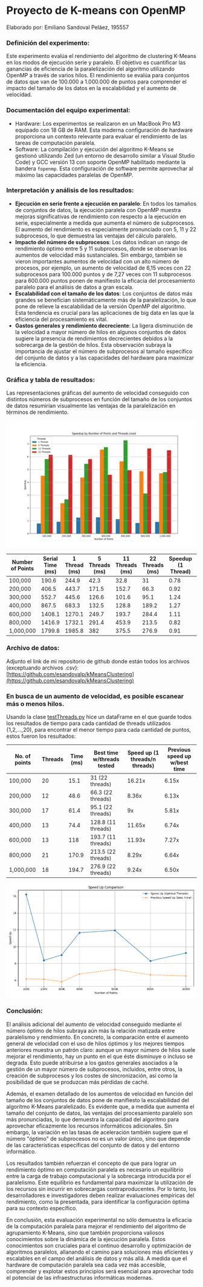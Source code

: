 # Proyecto de K-means con OpenMP

Elaborado por: Emiliano Sandoval Peláez, 195557

### Definición del experimento:

Este experimento evalúa el rendimiento del algoritmo de clustering K-Means en los modos de ejecución serie y paralelo. El objetivo es cuantificar las ganancias de eficiencia de la paralelización del algoritmo utilizando OpenMP a través de varios hilos. El rendimiento se evalúa para conjuntos de datos que van de 100.000 a 1.000.000 de puntos para comprender el impacto del tamaño de los datos en la escalabilidad y el aumento de velocidad.

### Documentación del equipo experimental:

- Hardware: Los experimentos se realizaron en un MacBook Pro M3 equipado con 18 GB de RAM. Esta moderna configuración de hardware proporciona un contexto relevante para evaluar el rendimiento de las tareas de computación paralela.
- Software: La compilación y ejecución del algoritmo K-Means se gestionó utilizando Zed (un entorno de desarrollo similar a Visual Studio Code) y GCC versión 13 con soporte OpenMP habilitado mediante la bandera `fopenmp`. Esta configuración de software permite aprovechar al máximo las capacidades paralelas de OpenMP.

### Interpretación y análisis de los resultados:

- **Ejecución en serie frente a ejecución en paralelo**: En todos los tamaños de conjuntos de datos, la ejecución paralela con OpenMP muestra mejoras significativas de rendimiento con respecto a la ejecución en serie, especialmente a medida que aumenta el número de subprocesos. El aumento del rendimiento es especialmente pronunciado con 5, 11 y 22 subprocesos, lo que demuestra las ventajas del cálculo paralelo.
- **Impacto del número de subprocesos**: Los datos indican un rango de rendimiento óptimo entre 5 y 11 subprocesos, donde se observan los aumentos de velocidad más sustanciales. Sin embargo, también se vieron importantes aumentos de velocidad con un alto número de procesos, por ejemplo, un aumento de velocidad de 6,15 veces con 22 subprocesos para 100.000 puntos y de 7,27 veces con 11 subprocesos para 600.000 puntos ponen de manifiesto la eficacia del procesamiento paralelo para el análisis de datos a gran escala.
- **Escalabilidad con el tamaño de los datos**: Los conjuntos de datos más grandes se benefician sistemáticamente más de la paralelización, lo que pone de relieve la escalabilidad de la versión OpenMP del algoritmo. Esta tendencia es crucial para las aplicaciones de big data en las que la eficiencia del procesamiento es vital.
- **Gastos generales y rendimiento decreciente**: La ligera disminución de la velocidad a mayor número de hilos en algunos conjuntos de datos sugiere la presencia de rendimientos decrecientes debidos a la sobrecarga de la gestión de hilos. Esta observación subraya la importancia de ajustar el número de subprocesos al tamaño específico del conjunto de datos y a las capacidades del hardware para maximizar la eficiencia.

### Gráfica y tabla de resultados:

Las representaciones gráficas del aumento de velocidad conseguido con distintos números de subprocesos en función del tamaño de los conjuntos de datos resumirían visualmente las ventajas de la paralelización en términos de rendimiento. 

![Untitled](Proyecto%20de%20K-means%20con%20OpenMP%2086bff2474da54afca7d4367ffaa7418f/Untitled.png)

| Number of Points | Serial Time (ms) | 1 Thread (ms) | 5 Threads (ms) | 11 Threads (ms) | 22 Threads (ms) | Speedup (1 Thread) | Speedup (5 Threads) | Speedup (11 Threads) | Speedup (22 Threads) |
| --- | --- | --- | --- | --- | --- | --- | --- | --- | --- |
| 100,000 | 190.6 | 244.9 | 42.3 | 32.8 | 31 | 0.78 | 4.51 | 5.81 | 6.15 |
| 200,000 | 406.5 | 443.7 | 171.5 | 152.7 | 66.3 | 0.92 | 2.37 | 2.66 | 6.13 |
| 300,000 | 552.7 | 445.6 | 126.6 | 101.6 | 95.1 | 1.24 | 4.37 | 5.44 | 5.81 |
| 400,000 | 867.5 | 683.3 | 132.5 | 128.8 | 189.2 | 1.27 | 6.55 | 6.74 | 4.59 |
| 600,000 | 1408.1 | 1270.1 | 249.7 | 193.7 | 284.4 | 1.11 | 5.64 | 7.27 | 4.95 |
| 800,000 | 1416.9 | 1732.1 | 291.4 | 453.9 | 213.5 | 0.82 | 4.86 | 3.12 | 6.64 |
| 1,000,000 | 1799.8 | 1985.8 | 382 | 375.5 | 276.9 | 0.91 | 4.71 | 4.79 | 6.50 |

### Archivo de datos:

Adjunto el link de mi repositorio de github donde están todos los archivos (exceptuando archivos .csv): [https://github.com/esandovalp/kMeansClustering](https://github.com/esandovalp/kMeansClustering)

### En busca de un aumento de velocidad, es posible escanear más o menos hilos.

Usando la clase [testThreads.py](http://testThreads.py) hice un dataFrame en el que guarde todos los resultados de tiempo para cada cantidad de threads utilizados {1,2,…,20), para encontrar el menor tiempo para cada cantidad de puntos, estos fueron los resultados:

| No. of points | Threads | Time (ms) | Best time w/threads tested | Speed up (1 threads/n threads) | Previous speed up w/best time |
| --- | --- | --- | --- | --- | --- |
| 100,000 | 20 | 15.1 | 31 (22 threads) | 16.21x | 6.15x |
| 200,000 | 12 | 48.6 | 66.3 (22 threads) | 8.36x | 6.13x |
| 300,000 | 17 | 61.4 | 95.1 (22 threads) | 9x | 5.81x |
| 400,000 | 13 | 74.4 | 128.8 (11 threads) | 11.65x | 6.74x |
| 600,000 | 13 | 118 | 193.7 (11 threads) | 11.93x | 7.27x |
| 800,000 | 21 | 170.9 | 213.5 (22 threads) | 8.29x | 6.64x |
| 1,000,000 | 18 | 194.7 | 276.9 (22 threads) | 9.24x | 6.50x |

![Untitled](Proyecto%20de%20K-means%20con%20OpenMP%2086bff2474da54afca7d4367ffaa7418f/Untitled%201.png)

### Conclusión:

El análisis adicional del aumento de velocidad conseguido mediante el número óptimo de hilos subraya aún más la relación matizada entre paralelismo y rendimiento. En concreto, la comparación entre el aumento general de velocidad con el uso de hilos óptimos y los mejores tiempos anteriores muestra un patrón claro: aunque un mayor número de hilos suele mejorar el rendimiento, hay un punto en el que éste disminuye o incluso se degrada. Esto puede atribuirse a los gastos generales asociados a la gestión de un mayor número de subprocesos, incluidos, entre otros, la creación de subprocesos y los costes de sincronización, así como la posibilidad de que se produzcan más pérdidas de caché.

Además, el examen detallado de los aumentos de velocidad en función del tamaño de los conjuntos de datos pone de manifiesto la escalabilidad del algoritmo K-Means paralelizado. Es evidente que, a medida que aumenta el tamaño del conjunto de datos, las ventajas del procesamiento paralelo son más pronunciadas, lo que demuestra la capacidad del algoritmo para aprovechar eficazmente los recursos informáticos adicionales. Sin embargo, la variación en las tasas de aceleración también sugiere que el número "óptimo" de subprocesos no es un valor único, sino que depende de las características específicas del conjunto de datos y del entorno informático.

Los resultados también refuerzan el concepto de que para lograr un rendimiento óptimo en computación paralela es necesario un equilibrio entre la carga de trabajo computacional y la sobrecarga introducida por el paralelismo. Este equilibrio es fundamental para maximizar la utilización de los recursos sin incurrir en sobrecargas contraproducentes. Por lo tanto, los desarrolladores e investigadores deben realizar evaluaciones empíricas del rendimiento, como la presentada, para identificar la configuración óptima para su contexto específico.

En conclusión, esta evaluación experimental no sólo demuestra la eficacia de la computación paralela para mejorar el rendimiento del algoritmo de agrupamiento K-Means, sino que también proporciona valiosos conocimientos sobre la dinámica de la ejecución paralela. Estos conocimientos son cruciales para el continuo desarrollo y optimización de algoritmos paralelos, allanando el camino para soluciones más eficientes y escalables en el campo del análisis de datos y más allá. A medida que el hardware de computación paralela sea cada vez más accesible, comprender y explotar estos principios será esencial para aprovechar todo el potencial de las infraestructuras informáticas modernas.
